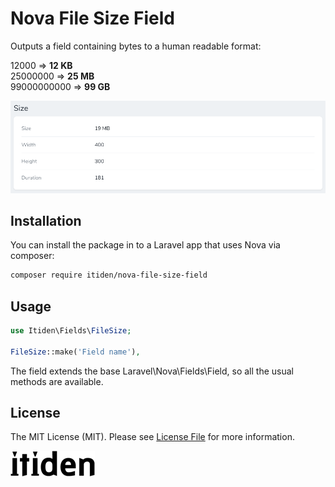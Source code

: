 # Nova File Size Field

Outputs a field containing bytes to a human readable format:

12000 => **12 KB**  
25000000 => **25 MB**  
99000000000 => **99 GB**  

![screenshot](./docs/screenshot.png)

## Installation

You can install the package in to a Laravel app that uses Nova via composer:
```bash
composer require itiden/nova-file-size-field
```

## Usage
```php
use Itiden\Fields\FileSize;

FileSize::make('Field name'),
```
The field extends the base Laravel\Nova\Fields\Field, so all the usual methods are available.

## License
The MIT License (MIT). Please see [License File](LICENSE) for more information.

![itiden logo](./docs/itiden_logo.gif)
